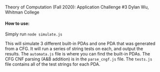 Theory of Computation (Fall 2020): Application Challenge #3
Dylan Wu, Whitman College


#### How to use:
Simply run `node simulate.js`

This will simulate 3 different built-in PDAs and one PDA that was generated from a CFG.
It will run a series of string tests on each, and output the results.
The `automata.js` file is where you can find the built-in PDAs.
The CFG CNF parsing (A&B addition) is in the `parse_cngf.js` file.
The `tests.js` file contains all of the test strings for each PDA. 